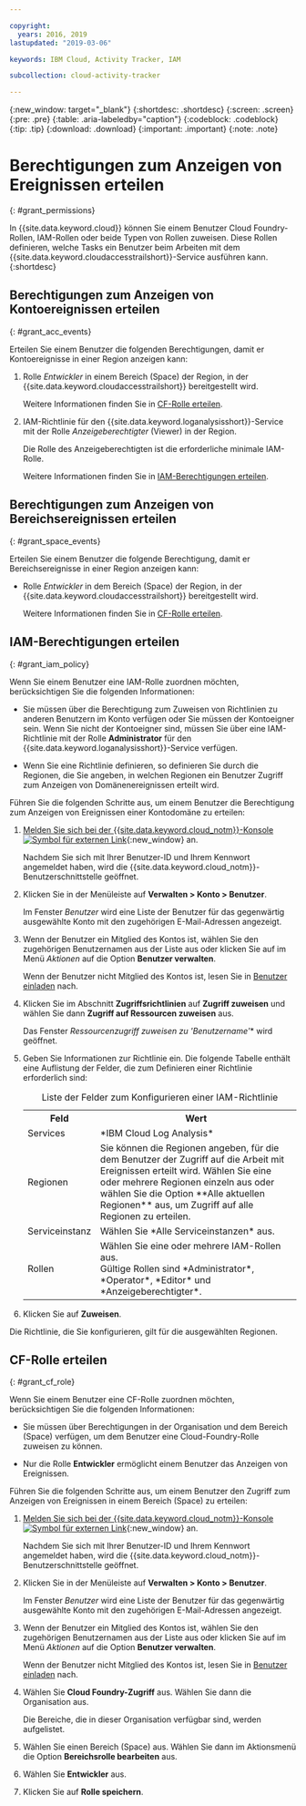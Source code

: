 ```yaml
---

copyright:
  years: 2016, 2019
lastupdated: "2019-03-06"

keywords: IBM Cloud, Activity Tracker, IAM

subcollection: cloud-activity-tracker

---
```


{:new_window: target="_blank"}
{:shortdesc: .shortdesc}
{:screen: .screen}
{:pre: .pre}
{:table: .aria-labeledby="caption"}
{:codeblock: .codeblock}
{:tip: .tip}
{:download: .download}
{:important: .important}
{:note: .note}


# Berechtigungen zum Anzeigen von Ereignissen erteilen
{: #grant_permissions}

In {{site.data.keyword.cloud}} können Sie einem Benutzer Cloud Foundry-Rollen, IAM-Rollen oder beide Typen von Rollen zuweisen. Diese Rollen definieren, welche Tasks ein Benutzer beim Arbeiten mit dem {{site.data.keyword.cloudaccesstrailshort}}-Service ausführen kann.   
{:shortdesc}

## Berechtigungen zum Anzeigen von Kontoereignissen erteilen
{: #grant_acc_events}

Erteilen Sie einem Benutzer die folgenden Berechtigungen, damit er Kontoereignisse in einer Region anzeigen kann: 

1. Rolle *Entwickler* in einem Bereich (Space) der Region, in der {{site.data.keyword.cloudaccesstrailshort}} bereitgestellt wird. 

    Weitere Informationen finden Sie in [CF-Rolle erteilen](/docs/services/cloud-activity-tracker/how-to?topic=cloud-activity-tracker-grant_permissions#grant_cf_role).

2. IAM-Richtlinie für den {{site.data.keyword.loganalysisshort}}-Service mit der Rolle *Anzeigeberechtigter* (Viewer) in der Region. 

    Die Rolle des Anzeigeberechtigten ist die erforderliche minimale IAM-Rolle. 
	
	Weitere Informationen finden Sie in [IAM-Berechtigungen erteilen](/docs/services/cloud-activity-tracker/how-to?topic=cloud-activity-tracker-grant_permissions#grant_iam_policy). 


## Berechtigungen zum Anzeigen von Bereichsereignissen erteilen
{: #grant_space_events}

Erteilen Sie einem Benutzer die folgende Berechtigung, damit er Bereichsereignisse in einer Region anzeigen kann: 

* Rolle *Entwickler* in dem Bereich (Space) der Region, in der {{site.data.keyword.cloudaccesstrailshort}} bereitgestellt wird. 

    Weitere Informationen finden Sie in [CF-Rolle erteilen](/docs/services/cloud-activity-tracker/how-to?topic=cloud-activity-tracker-grant_permissions#grant_cf_role).


## IAM-Berechtigungen erteilen
{: #grant_iam_policy}

Wenn Sie einem Benutzer eine IAM-Rolle zuordnen möchten, berücksichtigen Sie die folgenden Informationen:

* Sie müssen über die Berechtigung zum Zuweisen von Richtlinien zu anderen Benutzern im Konto verfügen oder Sie müssen der Kontoeigner sein. Wenn Sie nicht der Kontoeigner sind, müssen Sie über eine IAM-Richtlinie mit der Rolle **Administrator** für den {{site.data.keyword.loganalysisshort}}-Service verfügen.

* Wenn Sie eine Richtlinie definieren, so definieren Sie durch die Regionen, die Sie angeben, in welchen Regionen ein Benutzer Zugriff zum Anzeigen von Domänenereignissen erteilt wird.

Führen Sie die folgenden Schritte aus, um einem Benutzer die Berechtigung zum Anzeigen von Ereignissen einer Kontodomäne zu erteilen: 

1. [Melden Sie sich bei der {{site.data.keyword.cloud_notm}}-Konsole ![Symbol für externen Link](../../../icons/launch-glyph.svg "Symbol für externen Link")](https://cloud.ibm.com/login){:new_window} an. 
	
	Nachdem Sie sich mit Ihrer Benutzer-ID und Ihrem Kennwort angemeldet haben, wird die {{site.data.keyword.cloud_notm}}-Benutzerschnittstelle geöffnet.

2. Klicken Sie in der Menüleiste auf **Verwalten > Konto > Benutzer**. 

    Im Fenster *Benutzer* wird eine Liste der Benutzer für das gegenwärtig ausgewählte Konto mit den zugehörigen E-Mail-Adressen angezeigt.
	
3. Wenn der Benutzer ein Mitglied des Kontos ist, wählen Sie den zugehörigen Benutzernamen aus der Liste aus oder klicken Sie auf im Menü *Aktionen* auf die Option **Benutzer verwalten**.

    Wenn der Benutzer nicht Mitglied des Kontos ist, lesen Sie in [Benutzer einladen](/docs/iam?topic=iam-iamuserinv#iamuserinv) nach.

4. Klicken Sie im Abschnitt **Zugriffsrichtlinien** auf **Zugriff zuweisen** und wählen Sie dann **Zugriff auf Ressourcen zuweisen** aus.

    Das Fenster *Ressourcenzugriff zuweisen zu 'Benutzername'** wird geöffnet.

5. Geben Sie Informationen zur Richtlinie ein. Die folgende Tabelle enthält eine Auflistung der Felder, die zum Definieren einer Richtlinie erforderlich sind: 

    <table>
	  <caption>Liste der Felder zum Konfigurieren einer IAM-Richtlinie</caption>
	  <tr>
	    <th>Feld</th>
		<th>Wert</th>
	  </tr>
	  <tr>
	    <td>Services</td>
		<td>*IBM Cloud Log Analysis*</td>
	  </tr>	  
	  <tr>
	    <td>Regionen</td>
		<td>Sie können die Regionen angeben, für die dem Benutzer der Zugriff auf die Arbeit mit Ereignissen erteilt wird. Wählen Sie eine oder mehrere Regionen einzeln aus oder wählen Sie die Option **Alle aktuellen Regionen** aus, um Zugriff auf alle Regionen zu erteilen.</td>
	  </tr>
	  <tr>
	    <td>Serviceinstanz</td>
		<td>Wählen Sie *Alle Serviceinstanzen* aus.</td>
	  </tr>
	  <tr>
	    <td>Rollen</td>
		<td>Wählen Sie eine oder mehrere IAM-Rollen aus. <br>Gültige Rollen sind *Administrator*, *Operator*, *Editor* und *Anzeigeberechtigter*. </td>
	  </tr>
     </table>
	
6. Klicken Sie auf **Zuweisen**.
	
Die Richtlinie, die Sie konfigurieren, gilt für die ausgewählten Regionen. 


## CF-Rolle erteilen
{: #grant_cf_role}

Wenn Sie einem Benutzer eine CF-Rolle zuordnen möchten, berücksichtigen Sie die folgenden Informationen:

* Sie müssen über Berechtigungen in der Organisation und dem Bereich (Space) verfügen, um dem Benutzer eine Cloud-Foundry-Rolle zuweisen zu können. 

* Nur die Rolle **Entwickler** ermöglicht einem Benutzer das Anzeigen von Ereignissen.

Führen Sie die folgenden Schritte aus, um einem Benutzer den Zugriff zum Anzeigen von Ereignissen in einem Bereich (Space) zu erteilen:

1. [Melden Sie sich bei der {{site.data.keyword.cloud_notm}}-Konsole ![Symbol für externen Link](../../../icons/launch-glyph.svg "Symbol für externen Link")](https://cloud.ibm.com/login){:new_window} an. 
	
	Nachdem Sie sich mit Ihrer Benutzer-ID und Ihrem Kennwort angemeldet haben, wird die {{site.data.keyword.cloud_notm}}-Benutzerschnittstelle geöffnet.

2. Klicken Sie in der Menüleiste auf **Verwalten > Konto > Benutzer**. 

    Im Fenster *Benutzer* wird eine Liste der Benutzer für das gegenwärtig ausgewählte Konto mit den zugehörigen E-Mail-Adressen angezeigt.
	
3. Wenn der Benutzer ein Mitglied des Kontos ist, wählen Sie den zugehörigen Benutzernamen aus der Liste aus oder klicken Sie auf im Menü *Aktionen* auf die Option **Benutzer verwalten**.

    Wenn der Benutzer nicht Mitglied des Kontos ist, lesen Sie in [Benutzer einladen](/docs/iam?topic=iam-iamuserinv#iamuserinv) nach.

4. Wählen Sie **Cloud Foundry-Zugriff** aus. Wählen Sie dann die Organisation aus. 

    Die Bereiche, die in dieser Organisation verfügbar sind, werden aufgelistet. 

5. Wählen Sie einen Bereich (Space) aus. Wählen Sie dann im Aktionsmenü die Option **Bereichsrolle bearbeiten** aus.

6. Wählen Sie **Entwickler** aus.
	
7. Klicken Sie auf **Rolle speichern**.




